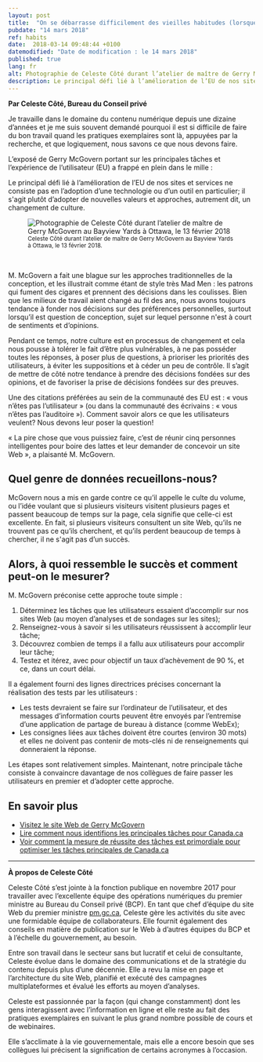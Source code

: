 ```yaml
---
layout: post
title:  "On se débarrasse difficilement des vieilles habitudes (lorsque les sentiments font obstacle)"
pubdate: "14 mars 2018"
ref: habits
date:  2018-03-14 09:48:44 +0100
datemodified: "Date de modification : le 14 mars 2018"
published: true
lang: fr
alt: Photographie de Celeste Côté durant l’atelier de maître de Gerry McGovern au Bayview Yards à Ottawa, le 13 février 2018
description: Le principal défi lié à l’amélioration de l’EU de nos sites et services ne consiste pas en l’adoption d’une technologie ou d’un outil en particulier; il s'agit plutôt d’adopter de nouvelles valeurs et approches, autrement dit, un changement de culture.
---
```


<b>Par Celeste Côté, Bureau du Conseil privé</b>

Je travaille dans le domaine du contenu numérique depuis une dizaine d’années et je me suis souvent demandé pourquoi il est si difficile de faire du bon travail quand les pratiques exemplaires sont là, appuyées par la recherche, et que logiquement, nous savons ce que nous devons faire.  

L’exposé de Gerry McGovern portant sur les principales tâches et l’expérience de l’utilisateur (EU) a frappé en plein dans le mille :

Le principal défi lié à l’amélioration de l’EU de nos sites et services ne consiste pas en l’adoption d’une technologie ou d’un outil en particulier; il s'agit plutôt d’adopter de nouvelles valeurs et approches, autrement dit, un changement de culture. 

<figure>
<img class="img-responsive" alt="Photographie de Celeste Côté durant l’atelier de maître de Gerry McGovern au Bayview Yards à Ottawa, le 13 février 2018" src="/images/gerry-week/4031_03_18_-_Tue_DTO_Crowd_TW_e.png">
<figcaption><small>Celeste Côté durant l’atelier de maître de Gerry McGovern au Bayview Yards à Ottawa, le 13 février 2018.</small></figcaption>
</figure><br>

M. McGovern a fait une blague sur les approches traditionnelles de la conception, et les illustrait comme étant de style très Mad Men : les patrons qui fument des cigares et prennent des décisions dans les coulisses. Bien que les milieux de travail aient changé au fil des ans, nous avons toujours tendance à fonder nos décisions sur des préférences personnelles, surtout lorsqu’il est question de conception, sujet sur lequel personne n'est à court de sentiments et d’opinions.

Pendant ce temps, notre culture est en processus de changement et cela nous pousse à tolérer le fait d’être plus vulnérables, à ne pas posséder toutes les réponses, à poser plus de questions, à prioriser les priorités des utilisateurs, à éviter les suppositions et à céder un peu de contrôle. Il s’agit de mettre de côté notre tendance à prendre des décisions fondées sur des opinions, et de favoriser la prise de décisions fondées sur des preuves.

Une des citations préférées au sein de la communauté des EU est : « vous n’êtes pas l’utilisateur » (ou dans la communauté des écrivains : « vous n’êtes pas l’auditoire »). Comment savoir alors ce que les utilisateurs veulent? Nous devons leur poser la question!

« La pire chose que vous puissiez faire, c’est de réunir cinq personnes intelligentes pour boire des lattes et leur demander de concevoir un site Web », a plaisanté M. McGovern.

## Quel genre de données recueillons-nous?

McGovern nous a mis en garde contre ce qu’il appelle le culte du volume, ou l’idée voulant que si plusieurs visiteurs visitent plusieurs pages et passent beaucoup de temps sur la page, cela signifie que celle-ci est excellente. En fait, si plusieurs visiteurs consultent un site Web, qu’ils ne trouvent pas ce qu’ils cherchent, et qu’ils perdent beaucoup de temps à chercher, il ne s'agit pas d’un succès.

## Alors, à quoi ressemble le succès et comment peut-on le mesurer?

M. McGovern préconise cette approche toute simple : 

1.	Déterminez les tâches que les utilisateurs essaient d’accomplir sur nos sites Web (au moyen d’analyses et de sondages sur les sites);
2.	Renseignez-vous à savoir si les utilisateurs réussissent à accomplir leur tâche;
3.	Découvrez combien de temps il a fallu aux utilisateurs pour accomplir leur tâche;
4.	Testez et itérez, avec pour objectif un taux d’achèvement de 90 %, et ce, dans un court délai.  

Il a également fourni des lignes directrices précises concernant la réalisation des tests par les utilisateurs :

-	Les tests devraient se faire sur l’ordinateur de l’utilisateur, et des messages d’information courts peuvent être envoyés par l’entremise d’une application de partage de bureau à distance (comme WebEx);
-	Les consignes liées aux tâches doivent être courtes (environ 30 mots) et elles ne doivent pas contenir de mots-clés ni de renseignements qui donneraient la réponse.

Les étapes sont relativement simples. Maintenant, notre principale tâche consiste à convaincre davantage de nos collègues de faire passer les utilisateurs en premier et d’adopter cette approche.

## En savoir plus

- [Visitez le site Web de Gerry McGovern](http://www.gerrymcgovern.com/)
- [Lire comment nous identifions les principales tâches pour Canada.ca](https://canada-ca.github.io/2017/12/11/100-taches-du-gc.html)
- [Voir comment la mesure de réussite des tâches est primordiale pour optimiser les tâches principales de Canada.ca](https://canada-ca.github.io/category/2017/12/12/apercu-d-optimisation.html)

<hr>

<b>À propos de Celeste Côté</b>

Celeste Côté s’est jointe à la fonction publique en novembre 2017 pour travailler avec l’excellente équipe des opérations numériques du premier ministre au Bureau du Conseil privé (BCP). En tant que chef d’équipe du site Web du premier ministre [pm.gc.ca](<http://pm.gc.ca>), Celeste gère les activités du site avec une formidable équipe de collaborateurs. Elle fournit également des conseils en matière de publication sur le Web à d’autres équipes du BCP et à l’échelle du gouvernement, au besoin.

Entre son travail dans le secteur sans but lucratif et celui de consultante, Celeste évolue dans le domaine des communications et de la stratégie du contenu depuis plus d’une décennie. Elle a revu la mise en page et l’architecture du site Web, planifié et exécuté des campagnes multiplateformes et évalué les efforts au moyen d’analyses.

Celeste est passionnée par la façon (qui change constamment) dont les gens interagissent avec l’information en ligne et elle reste au fait des pratiques exemplaires en suivant le plus grand nombre possible de cours et de webinaires.

Elle s’acclimate à la vie gouvernementale, mais elle a encore besoin que ses collègues lui précisent la signification de certains acronymes à l’occasion.
